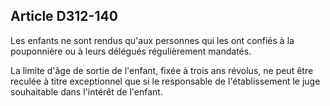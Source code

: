 ## Article D312-140

Les enfants ne sont rendus qu'aux personnes qui les ont confiés à la pouponnière ou à leurs délégués
régulièrement mandatés.

La limite d'âge de sortie de l'enfant, fixée à trois ans révolus, ne peut être reculée à titre exceptionnel que si
le responsable de l'établissement le juge souhaitable dans l'intérêt de l'enfant.

